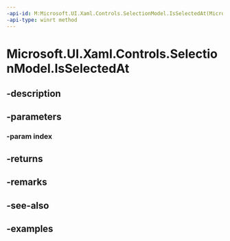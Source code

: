 ```yaml
---
-api-id: M:Microsoft.UI.Xaml.Controls.SelectionModel.IsSelectedAt(Microsoft.UI.Xaml.Controls.IndexPath)
-api-type: winrt method
---
```


<!-- Method syntax.
public IReference<bool> SelectionModel.IsSelectedAt(IndexPath index)
-->

# Microsoft.UI.Xaml.Controls.SelectionModel.IsSelectedAt

## -description

## -parameters
### -param index

## -returns

## -remarks

## -see-also

## -examples

